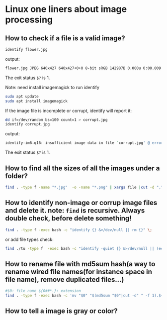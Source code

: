 # Linux one liners about image processing

## How to check if a file is a valid image?
```bash
identify flower.jpg
```
output:  
```bash
flower.jpg JPEG 640x427 640x427+0+0 8-bit sRGB 142987B 0.000u 0:00.009
```
The exit status `$?` is 1.

Note: need install imagemagick to run identify
```bash
sudo apt update
sudo apt install imagemagick
```

If the image file is incomplete or corrupt, identify will report it:
```bash
dd if=/dev/random bs=100 count=1 > corrupt.jpg
identify corrupt.jpg
```
output:
```bash
identify-im6.q16: insufficient image data in file `corrupt.jpg' @ error/jpeg.c/ReadJPEGImage/1117.
```
The exit status `$?` is 1.
## How to find all the sizes of all the images under a folder?

```bash
find . -type f -name "*.jpg"  -o -name "*.png" | xargs file |cut -d "," -f8|sort|uniq
```

## How to identify non-image or corrup image files and delete it. note: `find` is recursive. Always double check, before delete something!
```bash
find . -type f -exec bash -c "identify {} &>/dev/null || rm {}" \;
```
or add file types check:

```bash
find ./tu -type f  -exec bash -c "identify -quiet {} &>/dev/null || (echo {}; rm {})" \;
```

## How to rename file with md5sum hash(a way to rename wired file names(for instance space in file name), remove duplicated files...)
```bash
#$0: file name ${0##*.}: extension
find . -type f -exec bash -c 'mv "$0" "$(md5sum "$0"|cut -d" " -f 1).${0##*.}"' {} \;
```
## How to tell a image is gray or color?

